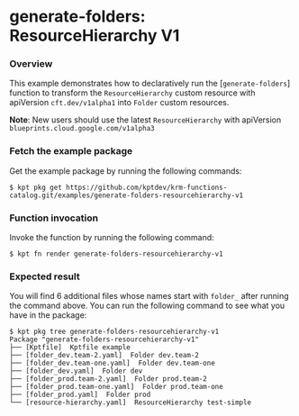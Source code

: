 # generate-folders: ResourceHierarchy V1

### Overview

This example demonstrates how to declaratively run the [`generate-folders`]
function to transform the `ResourceHierarchy` custom resource with
apiVersion `cft.dev/v1alpha1` into `Folder` custom resources.

**Note**: New users should use the latest `ResourceHierarchy` with
apiVersion `blueprints.cloud.google.com/v1alpha3`

### Fetch the example package

Get the example package by running the following commands:

```shell
$ kpt pkg get https://github.com/kptdev/krm-functions-catalog.git/examples/generate-folders-resourcehierarchy-v1
```

### Function invocation

Invoke the function by running the following command:

```shell
$ kpt fn render generate-folders-resourcehierarchy-v1
```

### Expected result

You will find 6 additional files whose names start with `folder_` after running
the command above. You can run the following command to see what you have in the
package:

```shell
$ kpt pkg tree generate-folders-resourcehierarchy-v1
Package "generate-folders-resourcehierarchy-v1"
├── [Kptfile]  Kptfile example
├── [folder_dev.team-2.yaml]  Folder dev.team-2
├── [folder_dev.team-one.yaml]  Folder dev.team-one
├── [folder_dev.yaml]  Folder dev
├── [folder_prod.team-2.yaml]  Folder prod.team-2
├── [folder_prod.team-one.yaml]  Folder prod.team-one
├── [folder_prod.yaml]  Folder prod
└── [resource-hierarchy.yaml]  ResourceHierarchy test-simple
```
